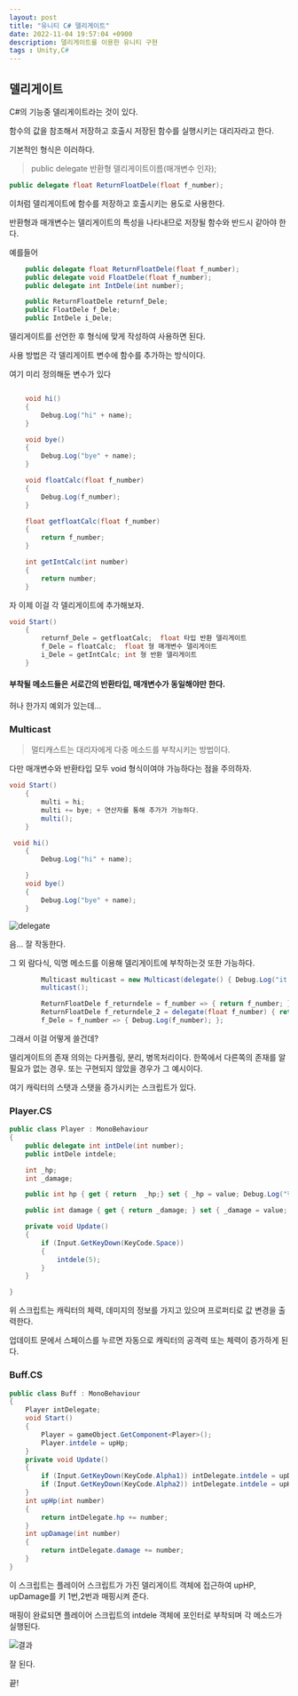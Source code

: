 ```yaml
---
layout: post
title: "유니티 C# 델리게이트"
date: 2022-11-04 19:57:04 +0900
description: 델리게이트를 이용한 유니티 구현
tags : Unity,C#
---
```

## 델리게이트
C#의 기능중 델리게이트라는 것이 있다.

함수의 값을 참조해서 저장하고 호출시 저장된 함수를 실행시키는 대리자라고 한다.

기본적인 형식은 이러하다.
> public delegate 반환형 델리게이트이름(매개변수 인자);

```c#
public delegate float ReturnFloatDele(float f_number);

```

이처럼 델리게이트에 함수를 저장하고 호출시키는 용도로 사용한다.

반환형과 매개변수는 델리게이트의 특성을 나타내므로 저장될 함수와 반드시 같아야 한다.

예를들어
```c#
    public delegate float ReturnFloatDele(float f_number);
    public delegate void FloatDele(float f_number);
    public delegate int IntDele(int number);

    public ReturnFloatDele returnf_Dele;
    public FloatDele f_Dele;
    public IntDele i_Dele;
```
델리게이트를 선언한 후 형식에 맞게 작성하여 사용하면 된다.

사용 방법은 각 델리게이트 변수에 함수를 추가하는 방식이다.

여기 미리 정의해둔 변수가 있다

```c#

    void hi()
    {
        Debug.Log("hi" + name);
    }

    void bye()
    {
        Debug.Log("bye" + name);
    }

    void floatCalc(float f_number)
    {
        Debug.Log(f_number);
    }

    float getfloatCalc(float f_number)
    {
        return f_number;
    }

    int getIntCalc(int number)
    {
        return number;
    }
```

자 이제 이걸 각 델리게이트에 추가해보자.

```java
void Start()
    {
        returnf_Dele = getfloatCalc;  float 타입 반환 델리게이트
        f_Dele = floatCalc;  float 형 매개변수 델리게이트
        i_Dele = getIntCalc; int 형 반환 델리게이트
    }
```
#### 부착될 메소드들은 서로간의 반환타입, 매개변수가 동일해야만 한다.


허나 한가지 예외가 있는데...


### Multicast
> 멀티캐스트는 대리자에게 다중 메소드를 부착시키는 방법이다.

다만 매개변수와 반환타입 모두 void 형식이여야 가능하다는 점을 주의하자.

``` java
void Start()
    {
        multi = hi;
        multi += bye; + 연산자를 통해 추가가 가능하다.
        multi();
    }

 void hi()
    {
        Debug.Log("hi" + name);

    }
    void bye()
    {
        Debug.Log("bye" + name);
    }

```
![delegate](https://user-images.githubusercontent.com/65288322/199981011-c972e1bb-23df-41b0-9e65-e10d28650038.png)

음... 잘 작동한다.

그 외 람다식, 익명 메소드를 이용해 델리게이트에 부착하는것 또한 가능하다.

```java
        Multicast multicast = new Multicast(delegate() { Debug.Log("it's me"); });
        multicast();

        ReturnFloatDele f_returndele = f_number => { return f_number; }; //람다식
        ReturnFloatDele f_returndele_2 = delegate(float f_number) { return f_number = 5; }; // 익명 메소드
        f_Dele = f_number => { Debug.Log(f_number); };
```

그래서 이걸 어떻게 쓸건데?

델리게이트의 존재 의의는 다커플링, 분리, 병목처리이다.
한쪽에서 다른쪽의 존재를 알 필요가 없는 경우. 또는 구현되지 않았을 경우가 그 예시이다.

여기 캐릭터의 스탯과 스탯을 증가시키는 스크립트가 있다.

### Player.CS
``` c#
public class Player : MonoBehaviour
{
    public delegate int intDele(int number);
    public intDele intdele;

    int _hp;
    int _damage;

    public int hp { get { return  _hp;} set { _hp = value; Debug.Log("현재 체력 : "+_hp); } }

    public int damage { get { return _damage; } set { _damage = value; Debug.Log("현재 공격력 : "+_damage); } }

    private void Update()
    {
        if (Input.GetKeyDown(KeyCode.Space))
        {
            intdele(5);
        }
    }

}

```

위 스크립트는 캐릭터의 체력, 데미지의 정보를 가지고 있으며 프로퍼티로 값 변경을 출력한다.

업데이트 문에서 스페이스를 누르면 자동으로 캐릭터의 공격력 또는 체력이 증가하게 된다.


### Buff.CS
```c#
public class Buff : MonoBehaviour
{
    Player intDelegate;
    void Start()
    {
        Player = gameObject.GetComponent<Player>();
        Player.intdele = upHp;
    }
    private void Update()
    {
        if (Input.GetKeyDown(KeyCode.Alpha1)) intDelegate.intdele = upDamage;
        if (Input.GetKeyDown(KeyCode.Alpha2)) intDelegate.intdele = upHp;
    }
    int upHp(int number)
    {
        return intDelegate.hp += number;
    }
    int upDamage(int number)
    {
        return intDelegate.damage += number;
    }
}
```

이 스크립트는 플레이어 스크립트가 가진 델리게이트 객체에 접근하여 upHP, upDamage를 키 1번,2번과 매핑시켜 준다.

매핑이 완료되면 플레이어 스크립트의 intdele 객체에 포인터로 부착되며 각 메소드가 실행된다.

![결과](https://user-images.githubusercontent.com/65288322/199996234-1fc95250-417c-4ee1-b9df-be1b912fd634.png)

잘 된다.

끝!
